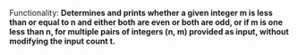 Functionality: **Determines and prints whether a given integer m is less than or equal to n and either both are even or both are odd, or if m is one less than n, for multiple pairs of integers (n, m) provided as input, without modifying the input count t.**